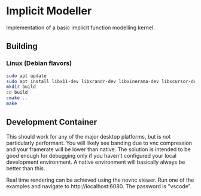 # Implicit Modeller

Implementation of a basic implicit function modelling kernel.

## Building

### Linux (Debian flavors)

```bash
sudo apt update
sudo apt install libx11-dev libxrandr-dev libxinerama-dev libxcursor-dev libxi-dev
mkdir build
cd build
cmake ..
make
```

## Development Container

This should work for any of the major desktop platforms, but is not particularly performant.
You will likely see banding due to vnc compression and your framerate will be lower than native.
The solution is intended to be good enough for debugging only if you haven't configured your local development environment.
A native environment will basically always be better than this.

Real time rendering can be achieved using the novnc viewer.
Run one of the examples and navigate to http://localhost:6080.
The password is "vscode".
